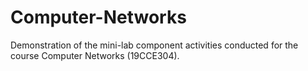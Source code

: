# Computer-Networks
Demonstration of the mini-lab component activities conducted for the course Computer Networks (19CCE304).
